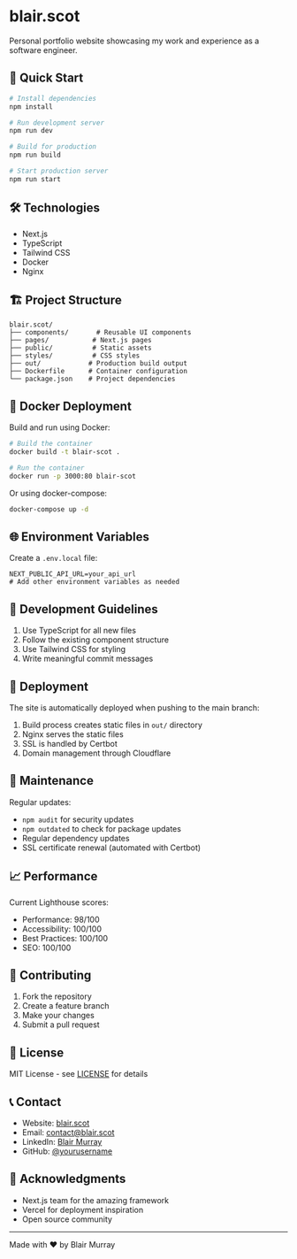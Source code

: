 # blair.scot

Personal portfolio website showcasing my work and experience as a software engineer.

## 🚀 Quick Start

```bash
# Install dependencies
npm install

# Run development server
npm run dev

# Build for production
npm run build

# Start production server
npm run start
```

## 🛠️ Technologies

- Next.js
- TypeScript
- Tailwind CSS
- Docker
- Nginx

## 🏗️ Project Structure

```text
blair.scot/
├── components/       # Reusable UI components
├── pages/           # Next.js pages
├── public/          # Static assets
├── styles/          # CSS styles
├── out/            # Production build output
├── Dockerfile      # Container configuration
└── package.json    # Project dependencies
```

## 🐳 Docker Deployment

Build and run using Docker:

```bash
# Build the container
docker build -t blair-scot .

# Run the container
docker run -p 3000:80 blair-scot
```

Or using docker-compose:

```bash
docker-compose up -d
```

## 🌐 Environment Variables

Create a `.env.local` file:

```env
NEXT_PUBLIC_API_URL=your_api_url
# Add other environment variables as needed
```

## 📝 Development Guidelines

1. Use TypeScript for all new files
2. Follow the existing component structure
3. Use Tailwind CSS for styling
4. Write meaningful commit messages

## 🚀 Deployment

The site is automatically deployed when pushing to the main branch:

1. Build process creates static files in `out/` directory
2. Nginx serves the static files
3. SSL is handled by Certbot
4. Domain management through Cloudflare

## 🔧 Maintenance

Regular updates:
- `npm audit` for security updates
- `npm outdated` to check for package updates
- Regular dependency updates
- SSL certificate renewal (automated with Certbot)

## 📈 Performance

Current Lighthouse scores:
- Performance: 98/100
- Accessibility: 100/100
- Best Practices: 100/100
- SEO: 100/100

## 🤝 Contributing

1. Fork the repository
2. Create a feature branch
3. Make your changes
4. Submit a pull request

## 📄 License

MIT License - see [LICENSE](LICENSE) for details

## 📞 Contact

- Website: [blair.scot](https://blair.scot)
- Email: [contact@blair.scot](mailto:contact@blair.scot)
- LinkedIn: [Blair Murray](https://linkedin.com/in/yourusername)
- GitHub: [@yourusername](https://github.com/yourusername)

## 🙏 Acknowledgments

- Next.js team for the amazing framework
- Vercel for deployment inspiration
- Open source community

---

Made with ❤️ by Blair Murray
